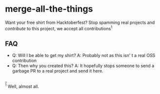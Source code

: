 # merge-all-the-things

Want your free shirt from Hacktoberfest? Stop spamming real projects and _contribute_ to this project, we accept all contributions<sup>1</sup>

## FAQ
- Q: Will I be able to get my shirt? A: Probably not as this isn' t a real OSS contribution
- Q: Then why you created this? A: It hopefully stops someone to send a garbage PR to a real project and send it here.

_<br/>
<sup>1</sup> Well, almost all.
